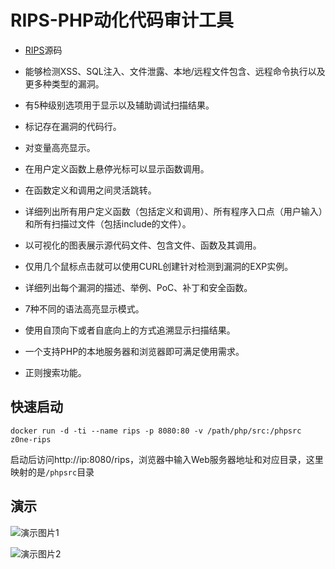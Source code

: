 # RIPS-PHP动化代码审计工具

- [RIPS](https://github.com/ripsscanner/rips)源码

- 能够检测XSS、SQL注入、文件泄露、本地/远程文件包含、远程命令执行以及更多种类型的漏洞。
- 有5种级别选项用于显示以及辅助调试扫描结果。
- 标记存在漏洞的代码行。
- 对变量高亮显示。
- 在用户定义函数上悬停光标可以显示函数调用。
- 在函数定义和调用之间灵活跳转。
- 详细列出所有用户定义函数（包括定义和调用）、所有程序入口点（用户输入）和所有扫描过文件（包括include的文件）。
- 以可视化的图表展示源代码文件、包含文件、函数及其调用。
- 仅用几个鼠标点击就可以使用CURL创建针对检测到漏洞的EXP实例。
- 详细列出每个漏洞的描述、举例、PoC、补丁和安全函数。
- 7种不同的语法高亮显示模式。
- 使用自顶向下或者自底向上的方式追溯显示扫描结果。
- 一个支持PHP的本地服务器和浏览器即可满足使用需求。
- 正则搜索功能。


## 快速启动
`docker run -d -ti --name rips -p 8080:80 -v /path/php/src:/phpsrc z0ne-rips`

启动后访问http://ip:8080/rips，浏览器中输入Web服务器地址和对应目录，这里映射的是`/phpsrc`目录

## 演示

![演示图片1](https://github.com/Insh3ll/DockerfileSet/master/z0ne-rips/1.png)


![演示图片2](https://github.com/Insh3ll/DockerfileSet/master/z0ne-rips/2.png)
